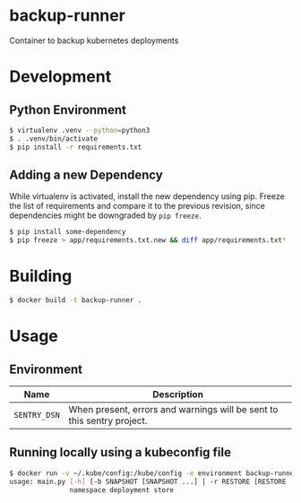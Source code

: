 # backup-runner
Container to backup kubernetes deployments

# Development

## Python Environment

```bash
$ virtualenv .venv --python=python3
$ . .venv/bin/activate
$ pip install -r requirements.txt
```

## Adding a new Dependency

While virtualenv is activated, install the new dependency using pip.
Freeze the list of requirements and compare it to the previous revision, since
dependencies might be downgraded by `pip freeze`.

```bash
$ pip install some-dependency
$ pip freeze > app/requirements.txt.new && diff app/requirements.txt*
```

# Building

```bash
$ docker build -t backup-runner .
```

# Usage

## Environment

| Name       | Description |
|------------|-------------|
|`SENTRY_DSN`|When present, errors and warnings will be sent to this sentry project.|


## Running locally using a kubeconfig file

```bash
$ docker run -v ~/.kube/config:/kube/config -e environment backup-runner
usage: main.py [-h] [-b SNAPSHOT [SNAPSHOT ...] | -r RESTORE [RESTORE ...]]
               namespace deployment store
```
